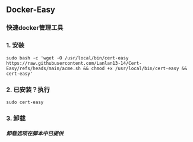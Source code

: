 ## Docker-Easy
### 快速docker管理工具
### 1. 安装
```
sudo bash -c 'wget -O /usr/local/bin/cert-easy https://raw.githubusercontent.com/Lanlan13-14/Cert-Easy/refs/heads/main/acme.sh && chmod +x /usr/local/bin/cert-easy && cert-easy'
```
### 2. 已安装？执行
```
sudo cert-easy
```
### 3. 卸载
##### 卸载选项在脚本中已提供
